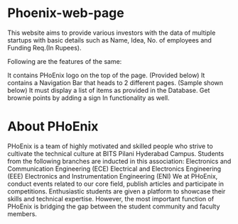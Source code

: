# Phoenix-web-page
This website aims to provide various investors with the data of multiple startups with basic details such as Name, Idea, No. of employees and Funding Req.(In Rupees).

Following are the features of the same:

It contains PHoEnix logo on the top of the page. (Provided below)
It contains a Navigation Bar that heads to 2 different pages. (Sample shown below)
It must display a list of items as provided in the Database. Get brownie points by adding a sign In functionality as well.
# About PHoEnix
PHoEnix is a team of highly motivated and skilled people who strive to cultivate the technical culture at BITS Pilani Hyderabad Campus. Students from the following branches are inducted in this association: Electronics and Communication Engineering (ECE) Electrical and Electronics Engineering (EEE) Electronics and Instrumentation Engineering (ENI) We at PHoEnix, conduct events related to our core field, publish articles and participate in competitions. Enthusiastic students are given a platform to showcase their skills and technical expertise. However, the most important function of PHoEnix is bridging the gap between the student community and faculty members.
